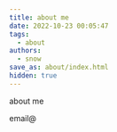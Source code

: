 ```yaml
---
title: about me
date: 2022-10-23 00:05:47
tags:
  - about
authors:
  - snow
save_as: about/index.html
hidden: true
---
```


about me

<shortcode _name="encrypt" password="123456">
email@
</shortcode>

